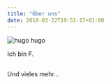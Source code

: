 ```yaml
---
title: "Über uns"
date: 2018-03-22T19:51:17+01:00
---
```


![hugo hugo](/img/bild1.jpg)

Ich bin F.

##

Und vieles mehr...

